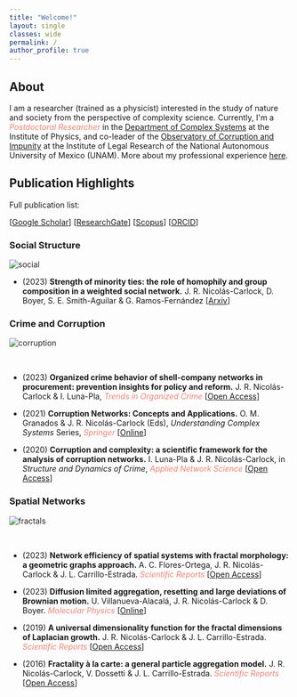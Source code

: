 ```yaml
---
title: "Welcome!"
layout: single
classes: wide
permalink: /
author_profile: true
---
```


## About

I am a researcher (trained as a physicist) interested in the study of nature and society from the perspective of complexity science. Currently, I'm a <span style="color:Salmon">_Postdoctoral Researcher_</span> in the [Department of Complex Systems](https://www.fisica.unam.mx/organizacion/personal.php?id=721&lang=en) at the Institute of Physics, and co-leader of the [Observatory of Corruption and Impunity](https://oci.juridicas.unam.mx/) at the Institute of Legal Research of the National Autonomous University of Mexico (UNAM). More about my professional experience [here](https://jrncarlock.github.io/cv/). 

<!--
## Contact information
-->

## Publication Highlights

Full publication list:

\[[Google Scholar](https://scholar.google.com/citations?user=Tpqh9iwAAAAJ&hl=en)\] 
\[[ResearchGate](https://www.researchgate.net/profile/J_Nicolas-Carlock)\] 
\[[Scopus](https://www.scopus.com/authid/detail.uri?authorId=57074110400)\] 
\[[ORCID](http://orcid.org/0000-0003-4065-372X)\]

### Social Structure

<img src="{{ site.url }}{{ site.baseurl }}/assets/images/banner3.png" alt="social" class="full" style="opacity:0.95;filter:alpha(opacity=95);">

* (2023) **Strength of minority ties: the role of homophily and group composition in a weighted social network.** J. R. Nicolás-Carlock, D. Boyer, S. E. Smith-Aguilar & G. Ramos-Fernández \[[Arxiv](https://arxiv.org/abs/2311.06384)\]

### Crime and Corruption

<img src="{{ site.url }}{{ site.baseurl }}/assets/images/banner1.png" alt="corruption" class="full" style="opacity:0.95;filter:alpha(opacity=95);">

&nbsp;

* (2023) **Organized crime behavior of shell-company networks in procurement: prevention insights for policy and reform.** J. R. Nicolás-Carlock & I. Luna-Pla, <span style="color:Salmon">*Trends in Organized Crime*</span> \[[Open Access](https://doi.org/10.1007/s12117-023-09499-w)\]

* (2021) **Corruption Networks: Concepts and Applications.** O. M. Granados & J. R. Nicolás-Carlock (Eds), _Understanding Complex Systems_ Series, <span style="color:Salmon">*Springer*</span> \[[Online](https://doi.org/10.1007/978-3-030-81484-7)\]

* (2020) **Corruption and complexity: a scientific framework for the analysis of corruption networks.** I. Luna-Pla & J. R. Nicolás-Carlock, in _Structure and Dynamics of Crime_, <span style="color:Salmon">*Applied Network Science*</span> \[[Open Access](https://doi.org/10.1007/s41109-020-00258-2)\]

<!--
| <a href="https://doi.org/10.1007/978-3-030-81484-7"> <img src="{{ site.url }}{{ site.baseurl }}/assets/images/corruption_book.jpg" width="150"> </a>|
-->

### Spatial Networks

<img src="{{ site.url }}{{ site.baseurl }}/assets/images/banner2.png" alt="fractals" class="full" style="opacity:0.95;filter:alpha(opacity=95);">

&nbsp;

* (2023) **Network efficiency of spatial systems with fractal morphology: a geometric graphs approach.** A. C. Flores-Ortega, J. R. Nicolás-Carlock & J. L. Carrillo-Estrada. <span style="color:Salmon">*Scientific Reports*</span> \[[Open Access](https://doi.org/10.1038/s41598-023-45962-y)\]

* (2023) **Diffusion limited aggregation, resetting and large deviations of Brownian motion.** U. Villanueva-Alacalá, J. R. Nicolás-Carlock & D. Boyer. <span style="color:Salmon">*Molecular Physics*</span> \[[Online](https://doi.org/10.1080/00268976.2023.2276906)\]

* (2019) **A universal dimensionality function for the fractal dimensions of Laplacian growth.** J. R. Nicolás-Carlock & J. L. Carrillo-Estrada. <span style="color:Salmon">*Scientific Reports*</span> \[[Open Access](https://doi.org/10.1038/s41598-018-38084-3)\]

* (2016) **Fractality à la carte: a general particle aggregation model.** J. R. Nicolás-Carlock, V. Dossetti & J. L. Carrillo-Estrada. <span style="color:Salmon">*Scientific Reports*</span> \[[Open Access](https://doi.org/10.1038/srep19505)\]

<!--
## Complexity Science
-->

